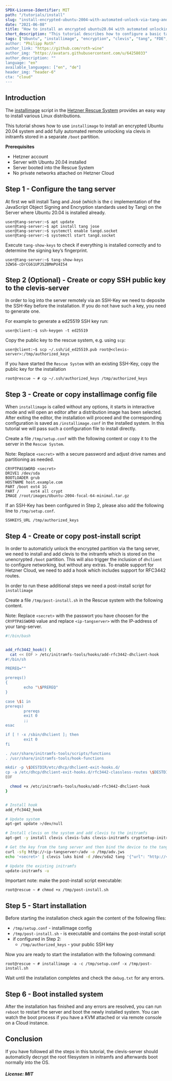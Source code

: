 ```yaml
---
SPDX-License-Identifier: MIT
path: "/tutorials/install"
slug: "install-encrypted-ubuntu-2004-with-automated-unlock-via-tang-and-clevis"
date: "2021-06-08"
title: "How to install an encrypted ubuntu20.04 with automated unlocking via tang and clevis"
short_description: "This tutorial describes how to configure a basic tang server and how to install an encrypted ubuntu20.04, which then unlocks automatically via clevis"
tags: ["Ubuntu", "installimage", "encryption", "clevis", "tang", "FDE", initramfs"]
author: "Philipp Roth"
author_link: "https://github.com/roth-wine"
author_img: "https://avatars.githubusercontent.com/u/64258033"
author_description: ""
language: "en"
available_languages: ["en", "de"]
header_img: "header-6"
cta: "cloud"
---
```

## Introduction
The [installimage](https://docs.hetzner.com/robot/dedicated-server/operating-systems/installimage) script in the [Hetzner Rescue System](https://docs.hetzner.com/robot/dedicated-server/troubleshooting/hetzner-rescue-system) provides an easy way to install various Linux distributions.

This tutorial shows how to use `installimage` to install an encrypted Ubuntu 20.04 system and add fully automated remote unlocking via clevis in initramfs stored in a separate `/boot` partition.

**Prerequisites**

* Hetzner account
* Server with Ubuntu 20.04 installed
* Server booted into the Rescue System
* No private networks attached on Hetzner Cloud

## Step 1 - Configure the tang server

At first we will install Tang and José (which is the c implementation of the JavaScript Object Signing and Encryption standards used by Tang) on the Server where Ubuntu 20.04 is installed already.
```console
user@tang-server:~$ apt update 
user@tang-server:~$ apt install tang jose
user@tang-server:~$ systemctl enable tangd.socket
user@tang-server:~$ systemctl start tangd.socket
```

Execute `tang-show-keys` to check if everything is installed correctly and to determine the signing key’s fingerprint.
```console
user@tang-server:~$ tang-show-keys 
3ZWS6-cDrCG61UPJS2BMmPU4I54
```

## Step 2 (Optional) - Create or copy SSH public key to the clevis-server

In order to log into the server remotely via an SSH-Key we need to deposite the SSH-Key before the installation. If you do not have such a key, you need to generate one.

For example to generate a ed25519 SSH key run:

```console
user@client:~$ ssh-keygen -t ed25519
```

Copy the public key to the rescue system, e.g. using `scp`:

```console
user@client:~$ scp ~/.ssh/id_ed25519.pub root@<clevis-server>:/tmp/authorized_keys
```

If you have started the `Rescue System` with an existing SSH-Key, copy the public key for the installation
```console
root@rescue ~ # cp ~/.ssh/authorized_keys /tmp/authorized_keys
```


## Step 3 - Create or copy installimage config file

When `installimage` is called without any options, it starts in interactive mode and will open an editor after a distribution image has been selected. After exiting the editor, the installation will proceed and the corresponding configuration is saved as `/installimage.conf` in the installed system. In this tutorial we will pass such a configuration file to install directly.

Create a file `/tmp/setup.conf` with the following content or copy it to the server in the `Rescue System`.

Note: Replace `<secret>` with a secure password and adjust drive names and partitioning as needed.

```console
CRYPTPASSWORD <secret>
DRIVE1 /dev/sda
BOOTLOADER grub
HOSTNAME host.example.com
PART /boot ext4 1G
PART /     ext4 all crypt
IMAGE /root/images/Ubuntu-2004-focal-64-minimal.tar.gz
```

If an SSH-Key has been configured in Step 2, please also add the following line to `/tmp/setup.conf`.
```console
SSHKEYS_URL /tmp/authorized_keys
```

## Step 4 - Create or copy post-install script

In order to automaticly unlock the encrypted partition via the tang server, we need to install and add clevis to the initramfs which is stored on the unencrypted `/boot` partition. This will also trigger the inclusion of `dhclient` to configure networking, but without any extras. To enable support for Hetzner Cloud, we need to add a hook which includes support for RFC3442 routes.

In order to run these additional steps we need a post-install script for `installimage`

Create a file `/tmp/post-install.sh` in the Rescue system with the following content.

Note: Replace `<secret>` with the passwort you have choosen for the `CRYPTPASSWORD` value and replace `<ip-tangserver>` with the IP-address of your tang-server.

```bash
#!/bin/bash


add_rfc3442_hook() {
  cat << EOF > /etc/initramfs-tools/hooks/add-rfc3442-dhclient-hook
#!/bin/sh

PREREQ=""

prereqs()
{
        echo "\$PREREQ"
}

case \$1 in
prereqs)
        prereqs
        exit 0
        ;;
esac

if [ ! -x /sbin/dhclient ]; then
        exit 0
fi

. /usr/share/initramfs-tools/scripts/functions
. /usr/share/initramfs-tools/hook-functions

mkdir -p \$DESTDIR/etc/dhcp/dhclient-exit-hooks.d/
cp -a /etc/dhcp/dhclient-exit-hooks.d/rfc3442-classless-routes \$DESTDIR/etc/dhcp/dhclient-exit-hooks.d/
EOF

  chmod +x /etc/initramfs-tools/hooks/add-rfc3442-dhclient-hook
}


# Install hook
add_rfc3442_hook

# Update system
apt-get update >/dev/null

# Install clevis on the system and add clevis to the initramfs
apt-get -y install clevis clevis-luks clevis-initramfs cryptsetup-initramfs

# Get the key from the tang server and then bind the device to the tang server
curl -sfg http://<ip-tangserver>/adv -o /tmp/adv.jws
echo '<secret>' | clevis luks bind -d /dev/sda2 tang '{"url": "http://<ip-tangserver>" , "adv": "/tmp/adv.jws" }'

# Update the existing initramfs
update-initramfs -u
```

Important note: make the post-install script executable:

```console
root@rescue ~ # chmod +x /tmp/post-install.sh
```

## Step 5 - Start installation

Before starting the installation check again the content of the following files:

* `/tmp/setup.conf` - installimage config
* `/tmp/post-install.sh` - is executable and contains the post-install script
* if configured in Step 2:
    * `/tmp/authorized_keys` - your public SSH key

Now you are ready to start the installation with the following command:

```console
root@rescue ~ # installimage -a -c /tmp/setup.conf -x /tmp/post-install.sh
```

Wait until the installation completes and check the `debug.txt` for any errors.

## Step 6 - Boot installed system

After the installation has finished and any errors are resolved, you can run `reboot` to restart the server and boot the newly installed system. You can watch the boot process if you have a KVM attached or via remote console on a Cloud instance.

## Conclusion

If you have followed all the steps in this tutorial, the clevis-server should automaticlly decrypt the root filesystem in initramfs and afterwards boot normally into the OS.  

##### License: MIT

<!--

Contributor's Certificate of Origin

By making a contribution to this project, I certify that:

(a) The contribution was created in whole or in part by me and I have
    the right to submit it under the license indicated in the file; or

(b) The contribution is based upon previous work that, to the best of my
    knowledge, is covered under an appropriate license and I have the
    right under that license to submit that work with modifications,
    whether created in whole or in part by me, under the same license
    (unless I am permitted to submit under a different license), as
    indicated in the file; or

(c) The contribution was provided directly to me by some other person
    who certified (a), (b) or (c) and I have not modified it.

(d) I understand and agree that this project and the contribution are
    public and that a record of the contribution (including all personal
    information I submit with it, including my sign-off) is maintained
    indefinitely and may be redistributed consistent with this project
    or the license(s) involved.

Signed-off-by: Philipp Roth, philipp.roth@hetzner.com

-->


